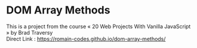 # DOM Array Methods

This is a project from the course « 20 Web Projects With Vanilla JavaScript » by Brad Traversy <br/>
Direct Link : https://romain-codes.github.io/dom-array-methods/
